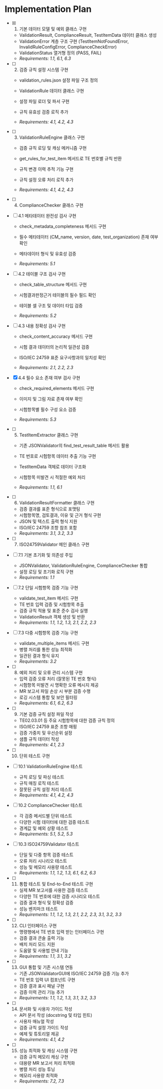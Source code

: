 # Implementation Plan

- [x] 1. 기본 데이터 모델 및 예외 클래스 구현


  - ValidationResult, ComplianceResult, TestItemData 데이터 클래스 생성
  - ValidationError 계층 구조 구현 (TestItemNotFoundError, InvalidRuleConfigError, ComplianceCheckError)
  - ValidationStatus 열거형 정의 (PASS, FAIL)
  - _Requirements: 1.1, 6.1, 6.3_





- [ ] 2. 검증 규칙 설정 시스템 구현
  - validation_rules.json 설정 파일 구조 정의


  - ValidationRule 데이터 클래스 구현
  - 설정 파일 로더 및 파서 구현


  - 규칙 유효성 검증 로직 추가
  - _Requirements: 4.1, 4.2, 4.3_


- [ ] 3. ValidationRuleEngine 클래스 구현
  - 검증 규칙 로딩 및 캐싱 메커니즘 구현




  - get_rules_for_test_item 메서드로 TE 번호별 규칙 반환
  - 규칙 변경 이력 추적 기능 구현
  - 규칙 설정 오류 처리 로직 추가
  - _Requirements: 4.1, 4.2, 4.3_



- [ ] 4. ComplianceChecker 클래스 구현
- [ ] 4.1 메타데이터 완전성 검사 구현
  - check_metadata_completeness 메서드 구현


  - 필수 메타데이터 (CM_name, version, date, test_organization) 존재 여부 확인
  - 메타데이터 형식 및 유효성 검증
  - _Requirements: 5.1_



- [ ] 4.2 테이블 구조 검사 구현
  - check_table_structure 메서드 구현
  - 시험결과판정근거 테이블의 필수 필드 확인


  - 테이블 셀 구조 및 데이터 타입 검증
  - _Requirements: 5.2_

- [ ] 4.3 내용 정확성 검사 구현
  - check_content_accuracy 메서드 구현


  - 시험 결과 데이터의 논리적 일관성 검증
  - ISO/IEC 24759 표준 요구사항과의 일치성 확인
  - _Requirements: 2.1, 2.2, 2.3_

- [x] 4.4 필수 요소 존재 여부 검사 구현





  - check_required_elements 메서드 구현
  - 이미지 및 그림 자료 존재 여부 확인
  - 시험항목별 필수 구성 요소 검증


  - _Requirements: 5.3_

- [ ] 5. TestItemExtractor 클래스 구현
  - 기존 JSONValidator의 find_test_result_table 메서드 활용
  - TE 번호로 시험항목 데이터 추출 기능 구현


  - TestItemData 객체로 데이터 구조화
  - 시험항목 미발견 시 적절한 예외 처리
  - _Requirements: 1.1, 6.1_

- [ ] 6. ValidationResultFormatter 클래스 구현
  - 검증 결과를 표준 형식으로 포맷팅
  - 시험항목명, 검토결과, 이유 및 근거 형식 구현
  - JSON 및 텍스트 출력 형식 지원
  - ISO/IEC 24759 조항 참조 포함
  - _Requirements: 3.1, 3.2, 3.3_

- [ ] 7. ISO24759Validator 메인 클래스 구현
- [ ] 7.1 기본 초기화 및 의존성 주입
  - JSONValidator, ValidationRuleEngine, ComplianceChecker 통합
  - 설정 로딩 및 초기화 로직 구현
  - _Requirements: 1.1_

- [ ] 7.2 단일 시험항목 검증 기능 구현
  - validate_test_item 메서드 구현
  - TE 번호 입력 검증 및 시험항목 추출
  - 검증 규칙 적용 및 표준 준수 검사 실행
  - ValidationResult 객체 생성 및 반환
  - _Requirements: 1.1, 1.2, 1.3, 2.1, 2.2, 2.3_

- [ ] 7.3 다중 시험항목 검증 기능 구현
  - validate_multiple_items 메서드 구현
  - 병렬 처리를 통한 성능 최적화
  - 일관된 결과 형식 유지
  - _Requirements: 3.2_

- [ ] 8. 예외 처리 및 오류 관리 시스템 구현
  - 입력 검증 오류 처리 (잘못된 TE 번호 형식)
  - 시험항목 미발견 시 명확한 오류 메시지 제공
  - MR 보고서 파일 손상 시 부분 검증 수행
  - 로깅 시스템 통합 및 보안 필터링
  - _Requirements: 6.1, 6.2, 6.3_

- [ ] 9. 기본 검증 규칙 설정 파일 작성
  - TE02.03.01 등 주요 시험항목에 대한 검증 규칙 정의
  - ISO/IEC 24759 표준 조항 매핑
  - 검증 가중치 및 우선순위 설정
  - 샘플 규칙 데이터 작성
  - _Requirements: 4.1, 2.3_

- [ ] 10. 단위 테스트 구현
- [ ] 10.1 ValidationRuleEngine 테스트
  - 규칙 로딩 및 파싱 테스트
  - 규칙 매칭 로직 테스트
  - 잘못된 규칙 설정 처리 테스트
  - _Requirements: 4.1, 4.2, 4.3_

- [ ] 10.2 ComplianceChecker 테스트
  - 각 검증 메서드별 단위 테스트
  - 다양한 시험 데이터에 대한 검증 테스트
  - 경계값 및 예외 상황 테스트
  - _Requirements: 5.1, 5.2, 5.3_

- [ ] 10.3 ISO24759Validator 테스트
  - 단일 및 다중 항목 검증 테스트
  - 오류 처리 시나리오 테스트
  - 성능 및 메모리 사용량 테스트
  - _Requirements: 1.1, 1.2, 1.3, 6.1, 6.2, 6.3_

- [ ] 11. 통합 테스트 및 End-to-End 테스트 구현
  - 실제 MR 보고서를 사용한 검증 테스트
  - 다양한 TE 번호에 대한 검증 시나리오 테스트
  - 검증 결과 형식 및 정확성 검증
  - 성능 벤치마크 테스트
  - _Requirements: 1.1, 1.2, 1.3, 2.1, 2.2, 2.3, 3.1, 3.2, 3.3_

- [ ] 12. CLI 인터페이스 구현
  - 명령행에서 TE 번호 입력 받는 인터페이스 구현
  - 검증 결과 콘솔 출력 기능
  - 배치 처리 모드 지원
  - 도움말 및 사용법 안내 기능
  - _Requirements: 1.1, 3.1, 3.2_

- [ ] 13. GUI 통합 및 기존 시스템 연동
  - 기존 JSONValidatorGUI에 ISO/IEC 24759 검증 기능 추가
  - TE 번호 입력 UI 컴포넌트 구현
  - 검증 결과 표시 패널 구현
  - 검증 이력 관리 기능 추가
  - _Requirements: 1.1, 1.2, 1.3, 3.1, 3.2, 3.3_

- [ ] 14. 문서화 및 사용자 가이드 작성
  - API 문서 작성 (docstring 및 타입 힌트)
  - 사용자 매뉴얼 작성
  - 검증 규칙 설정 가이드 작성
  - 예제 및 튜토리얼 제공
  - _Requirements: 4.1, 4.2_

- [ ] 15. 성능 최적화 및 캐싱 시스템 구현
  - 검증 규칙 메모리 캐싱 구현
  - 대용량 MR 보고서 처리 최적화
  - 병렬 처리 성능 튜닝
  - 메모리 사용량 최적화
  - _Requirements: 7.2, 7.3_